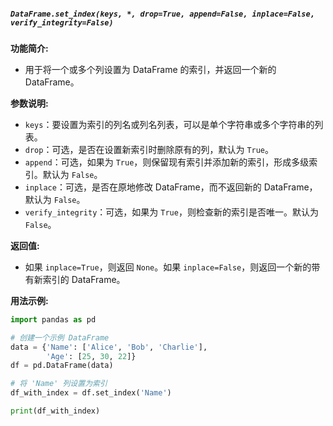 ##### `DataFrame.set_index(keys, *, drop=True, append=False, inplace=False, verify_integrity=False)`
**功能简介:**
- 用于将一个或多个列设置为 DataFrame 的索引，并返回一个新的 DataFrame。

**参数说明:**
- `keys`：要设置为索引的列名或列名列表，可以是单个字符串或多个字符串的列表。
- `drop`：可选，是否在设置新索引时删除原有的列，默认为 `True`。
- `append`：可选，如果为 `True`，则保留现有索引并添加新的索引，形成多级索引。默认为 `False`。
- `inplace`：可选，是否在原地修改 DataFrame，而不返回新的 DataFrame，默认为 `False`。
- `verify_integrity`：可选，如果为 `True`，则检查新的索引是否唯一。默认为 `False`。

**返回值:**
- 如果 `inplace=True`，则返回 `None`。如果 `inplace=False`，则返回一个新的带有新索引的 DataFrame。

**用法示例:**
```python
import pandas as pd

# 创建一个示例 DataFrame
data = {'Name': ['Alice', 'Bob', 'Charlie'],
        'Age': [25, 30, 22]}
df = pd.DataFrame(data)

# 将 'Name' 列设置为索引
df_with_index = df.set_index('Name')

print(df_with_index)
```
